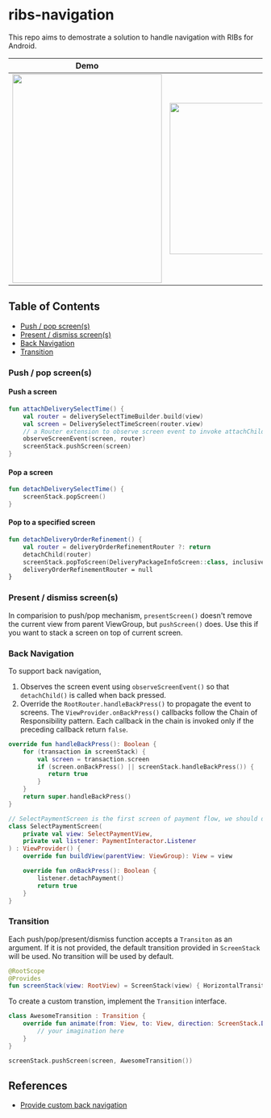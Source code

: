 # ribs-navigation

This repo aims to demostrate a solution to handle navigation with RIBs for Android. 

| Demo | RIB Tree |
| --- | --- |
|<img src="https://github.com/jaychang0917/ribs-navigation/blob/master/arts/demo.gif" width="296" height="414">|<img src="https://github.com/jaychang0917/ribs-navigation/blob/master/arts/rib-tree.png" width="500" height="300">|

## Table of Contents
* [Push / pop screen(s)](#push_pop)
* [Present / dismiss screen(s)](#present_dismiss)
* [Back Navigation](#back_nav)
* [Transition](#transition)

### <a name=push_pop>Push / pop screen(s)</a>
#### Push a screen
```kotlin
fun attachDeliverySelectTime() {
    val router = deliverySelectTimeBuilder.build(view)
    val screen = DeliverySelectTimeScreen(router.view)
    // a Router extension to observe screen event to invoke attachChild() / detachChild()
    observeScreenEvent(screen, router)
    screenStack.pushScreen(screen)
}
```
#### Pop a screen
```kotlin
fun detachDeliverySelectTime() {
    screenStack.popScreen()
}
```
#### Pop to a specified screen
```kotlin
fun detachDeliveryOrderRefinement() {
    val router = deliveryOrderRefinementRouter ?: return
    detachChild(router)
    screenStack.popToScreen(DeliveryPackageInfoScreen::class, inclusive = true)
    deliveryOrderRefinementRouter = null
}
```

### <a name=present_dismiss>Present / dismiss screen(s)</a>
In comparision to push/pop mechanism, `presentScreen()` doesn't remove the current view from parent ViewGroup, but `pushScreen()` does. Use this if you want to stack a screen on top of current screen.

### <a name=back_nav>Back Navigation</a>
To support back navigation, 

1. Observes the screen event using `observeScreenEvent()` so that `detachChild()` is called when back pressed.
2. Override the `RootRouter.handleBackPress()` to propagate the event to screens. The `ViewProvider.onBackPress()` callbacks follow the Chain of Responsibility pattern. Each callback in the chain is invoked only if the preceding callback return `false`.
```kotlin
override fun handleBackPress(): Boolean {
    for (transaction in screenStack) {
        val screen = transaction.screen
        if (screen.onBackPress() || screenStack.handleBackPress()) {
           return true
        }
    }
    return super.handleBackPress()
}
```
```kotlin
// SelectPaymentScreen is the first screen of payment flow, we should detach the viewless payment RIB along with this screen when back pressed.
class SelectPaymentScreen(
    private val view: SelectPaymentView,
    private val listener: PaymentInteractor.Listener
) : ViewProvider() {
    override fun buildView(parentView: ViewGroup): View = view

    override fun onBackPress(): Boolean {
        listener.detachPayment()
        return true
    }
}
```

### <a name=transition>Transition</a>
Each push/pop/present/dismiss function accepts a `Transiton` as an argument. If it is not provided, the default transition provided in `ScreenStack` will be used. No transition will be used by default.
```kotlin
@RootScope
@Provides
fun screenStack(view: RootView) = ScreenStack(view) { HorizontalTransition() }
```

To create a custom transtion, implement the `Transition` interface.
```kotlin
class AwesomeTransition : Transition {
    override fun animate(from: View, to: View, direction: ScreenStack.Direction, onAnimationEnd: () -> Unit) {
        // your imagination here
    }
}

screenStack.pushScreen(screen, AwesomeTransition())
```

## References
* [Provide custom back navigation](https://developer.android.com/guide/navigation/navigation-custom-back)
